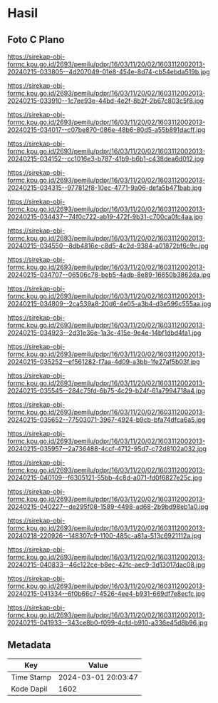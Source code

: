 # Hasil

## Foto C Plano

https://sirekap-obj-formc.kpu.go.id/2693/pemilu/pdpr/16/03/11/20/02/1603112002013-20240215-033805--4d207049-01e8-454e-8d74-cb54ebda519b.jpg

https://sirekap-obj-formc.kpu.go.id/2693/pemilu/pdpr/16/03/11/20/02/1603112002013-20240215-033910--1c7ee93e-44bd-4e2f-8b2f-2b67c803c5f8.jpg

https://sirekap-obj-formc.kpu.go.id/2693/pemilu/pdpr/16/03/11/20/02/1603112002013-20240215-034017--c07be870-086e-48b6-80d5-a55b891dacff.jpg

https://sirekap-obj-formc.kpu.go.id/2693/pemilu/pdpr/16/03/11/20/02/1603112002013-20240215-034152--cc1016e3-b787-41b9-b6b1-c438dea6d012.jpg

https://sirekap-obj-formc.kpu.go.id/2693/pemilu/pdpr/16/03/11/20/02/1603112002013-20240215-034315--977812f8-10ec-4771-9a06-defa5b471bab.jpg

https://sirekap-obj-formc.kpu.go.id/2693/pemilu/pdpr/16/03/11/20/02/1603112002013-20240215-034437--74f0c722-ab19-472f-9b31-c700ca0fc4aa.jpg

https://sirekap-obj-formc.kpu.go.id/2693/pemilu/pdpr/16/03/11/20/02/1603112002013-20240215-034550--8db4816e-c8d5-4c2d-9384-a01872bf6c9c.jpg

https://sirekap-obj-formc.kpu.go.id/2693/pemilu/pdpr/16/03/11/20/02/1603112002013-20240215-034707--06506c78-beb5-4adb-8e89-16650b3862da.jpg

https://sirekap-obj-formc.kpu.go.id/2693/pemilu/pdpr/16/03/11/20/02/1603112002013-20240215-034809--2ca539a8-20d6-4e05-a3b4-d3e596c555aa.jpg

https://sirekap-obj-formc.kpu.go.id/2693/pemilu/pdpr/16/03/11/20/02/1603112002013-20240215-034923--2d31e36e-1a3c-415e-9e4e-14bf1dbd4fa1.jpg

https://sirekap-obj-formc.kpu.go.id/2693/pemilu/pdpr/16/03/11/20/02/1603112002013-20240215-035252--ef561282-f7aa-4d09-a3bb-1fe27af5b03f.jpg

https://sirekap-obj-formc.kpu.go.id/2693/pemilu/pdpr/16/03/11/20/02/1603112002013-20240215-035545--284c75fd-6b75-4c29-b24f-61a7994718a4.jpg

https://sirekap-obj-formc.kpu.go.id/2693/pemilu/pdpr/16/03/11/20/02/1603112002013-20240215-035652--77503071-3967-4924-b9cb-bfa74dfca6a5.jpg

https://sirekap-obj-formc.kpu.go.id/2693/pemilu/pdpr/16/03/11/20/02/1603112002013-20240215-035957--2a736488-4ccf-4712-95d7-c72d8102a032.jpg

https://sirekap-obj-formc.kpu.go.id/2693/pemilu/pdpr/16/03/11/20/02/1603112002013-20240215-040109--f6305121-55bb-4c8d-a071-fd0f6827e25c.jpg

https://sirekap-obj-formc.kpu.go.id/2693/pemilu/pdpr/16/03/11/20/02/1603112002013-20240215-040227--de295f08-1589-4498-ad68-2b9bd98eb1a0.jpg

https://sirekap-obj-formc.kpu.go.id/2693/pemilu/pdpr/16/03/11/20/02/1603112002013-20240218-220926--148307c9-1100-485c-a81a-513c6921112a.jpg

https://sirekap-obj-formc.kpu.go.id/2693/pemilu/pdpr/16/03/11/20/02/1603112002013-20240215-040833--46c122ce-b8ec-42fc-aec9-3d13017dac08.jpg

https://sirekap-obj-formc.kpu.go.id/2693/pemilu/pdpr/16/03/11/20/02/1603112002013-20240215-041334--6f0b66c7-4526-4ee4-b931-669df7e8ecfc.jpg

https://sirekap-obj-formc.kpu.go.id/2693/pemilu/pdpr/16/03/11/20/02/1603112002013-20240215-041933--343ce8b0-f099-4cfd-b910-a336e45d8b96.jpg


## Metadata

| Key        | Value               |
| ---------- | ------------------- |
| Time Stamp | 2024-03-01 20:03:47 |
| Kode Dapil | 1602                |



